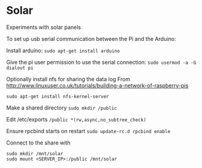 Solar
=====

Experiments with solar panels

To set up usb serial communication between the Pi and the Arduino:

Install arduino:
```sudo apt-get install arduino```

Give the pi user permission to use the serial connection:
```sudo usermod -a -G dialout pi```

Optionally install nfs for sharing the data log
From http://www.linuxuser.co.uk/tutorials/building-a-network-of-raspberry-pis

```sudo apt-get install nfs-kernel-server```

Make a shared directory
```sudo mkdir /public```

Edit /etc/exports
```/public *(rw,async,no_subtree_check)```

Ensure rpcbind starts on restart
```sudo update-rc.d rpcbind enable```

Connect to the share with
```
sudo mkdir /mnt/solar
sudo mount <SERVER_IP>:/public /mnt/solar
```
